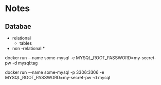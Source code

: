 # Notes

## Databae

- relational
    * tables
- non -relational 
    * 

docker run --name some-mysql -e MYSQL_ROOT_PASSWORD=my-secret-pw -d mysql:tag




docker run --name some-mysql -p 3306:3306 -e MYSQL_ROOT_PASSWORD=my-secret-pw -d mysql